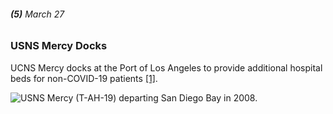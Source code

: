 ###### **(5)** March 27

### USNS Mercy Docks

UCNS Mercy docks at the Port of Los Angeles to provide additional hospital beds for non-COVID-19 patients [[1]](https://www.welikela.com/timeline-covid-19-crisis-los-angeles/).

![USNS Mercy (T-AH-19) departing San Diego Bay in 2008.](https://upload.wikimedia.org/wikipedia/commons/thumb/2/2c/USNS_Mercy_leaving_San_Diego_Bay.jpg/800px-USNS_Mercy_leaving_San_Diego_Bay.jpg)